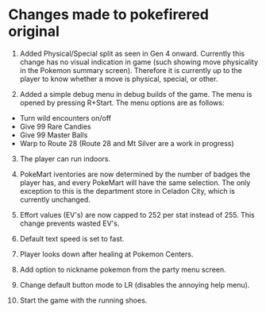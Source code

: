 # Changes made to pokefirered original

1. Added Physical/Special split as seen in Gen 4 onward. Currently this change has no visual indication in game (such showing move physicality in the Pokemon summary screen). Therefore it is currently up to the player to know whether a move is physical, special, or other.

2. Added a simple debug menu in debug builds of the game. The menu is opened by pressing R+Start. The menu options are as follows:
- Turn wild encounters on/off
- Give 99 Rare Candies
- Give 99 Master Balls
- Warp to Route 28 (Route 28 and Mt Silver are a work in progress)

3. The player can run indoors.

4. PokeMart iventories are now determined by the number of badges the player has, and every PokeMart will have the same selection. The only exception to this is the department store in Celadon City, which is currently unchanged.

5. Effort values (EV's) are now capped to 252 per stat instead of 255. This change prevents wasted EV's.

6. Default text speed is set to fast.

7. Player looks down after healing at Pokemon Centers.

8. Add option to nickname pokemon from the party menu screen.

9. Change default button mode to LR (disables the annoying help menu).

10. Start the game with the running shoes.
